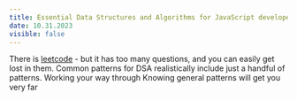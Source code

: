 ```yaml
---
title: Essential Data Structures and Algorithms for JavaScript developers - roadmap
date: 10.31.2023
visible: false
---
```


There is [leetcode](https://leetcode.com/) - but it has too many questions, and you can easily get lost in them. Common patterns for DSA realistically include just a handful of patterns. Working your way through Knowing general patterns will get you very far